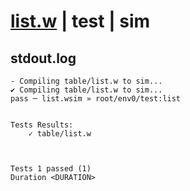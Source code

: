 # [list.w](../../../../examples/tests/valid/list.w) | test | sim

## stdout.log
```log
- Compiling table/list.w to sim...
✔ Compiling table/list.w to sim...
pass ─ list.wsim » root/env0/test:list
 

Tests Results:
    ✓ table/list.w



Tests 1 passed (1) 
Duration <DURATION>

```

